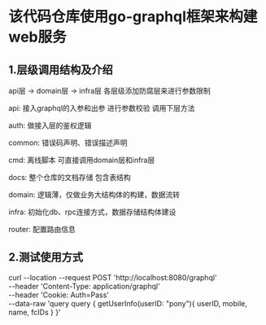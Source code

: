 # 该代码仓库使用go-graphql框架来构建web服务

## 1.层级调用结构及介绍

api层 -> domain层 -> infra层
各层级添加防腐层来进行参数限制

api: 接入graphql的入参和出参 进行参数校验 调用下层方法

auth: 做接入层的鉴权逻辑

common: 错误码声明、错误描述声明

cmd: 离线脚本 可直接调用domain层和infra层

docs: 整个仓库的文档存储 包含表结构

domain: 逻辑薄，仅做业务大结构体的构建，数据流转

infra: 初始化db、rpc连接方式，数据存储结构体建设

router: 配置路由信息

## 2.测试使用方式

curl --location --request POST 'http://localhost:8080/graphql' \
--header 'Content-Type: application/graphql' \
--header 'Cookie: Auth=Pass' \
--data-raw 'query query {
    getUserInfo(userID: "pony"){
        userID, mobile, name, fcIDs
    }
}'